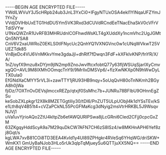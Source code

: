 -----BEGIN AGE ENCRYPTED FILE-----
YWdlLWVuY3J5cHRpb24ub3JnL3YxCi0+IFgyNTUxOSA4ekI1YlNqaUFZYmJ1YnZy
VVdjOVlHbUxETG1HdDU5Ym5VK3Rxd3dCUVdRCndEeTNacEhaSkV0cVFrVTdiSVYw
U1NxQWZnR1UvRFB3MHRUdnlCOFhwdWsKLT4gXUddXy1ncmVhc2UgJGMtQn5NYSA8
CnV6V2xaUWRoZ0EKLS0tIFNycUc2QnhYQ1VXNGVnc0w1cUNqWVkwT25VUEZTdk85
VnBjeDc4VlJ6VnMKkvYme3gdaJjl+dhRlf7fDwqn3FdF+kXFkIvKNP/fnYR/X/A/
1nZ/oyfX9mzu8xDYjm9jIN2mp9ZnoJwvIftcxfobtQ77y63fljWSUqSjarIXyCmv
xgQO+AVL9M8lXMhOOmqcTnY9/9MrIlxDMSVp6/+flzXwNKXp0N9hWwDyLTX0ula0
EfGNdXaCMYY5rVL3i+zawTTY1jRU93HB9nqy+5oUqQvH80oTnNKmh2BGyA8h0jWa
fjiDz/7OXTnOvDEVsjlmccxREZp/qtxjf0SsMhc7b+JUNRu78BFIbU9OHnnEgZSu
keSobZXLpkgr12X8k8MZETGgtiIiy30/tDl6/PnZUT5ULpUObjl4k1dYSsTEv/kS
e1Lth8qV4B51t4+cVZaPCkNL55PcGFMaKcg3dNyig2msVtrHRKBL5J9WsqvNJVj1
uVa1uvYjrioAQo2ZtU4kltpZb6efAWQURIPSwa8jLcGRni6Cled2CFjj0cpcGxZM
63ZKgqyHddScyA9a7M29quDkCW7AFN7CH6zS8ISz4/w8MKHnAPH6Yef8zj8Gqt/s
kgLWA7xvB81COi8TD3EEA4KvId1y4UI89ZPHgkr4RVeSq6YHqWG/driSKW+WmKX1
GmUyBaNJob3HLo5rUk3qIpTqMjueySu6QTTjuXX5NQ==
-----END AGE ENCRYPTED FILE-----
